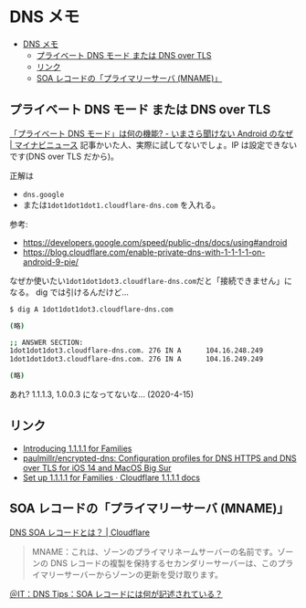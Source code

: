 # DNS メモ

- [DNS メモ](#dns-メモ)
  - [プライベート DNS モード または DNS over TLS](#プライベート-dns-モード-または-dns-over-tls)
  - [リンク](#リンク)
  - [SOA レコードの「プライマリーサーバ (MNAME)」](#soa-レコードのプライマリーサーバ-mname)

## プライベート DNS モード または DNS over TLS

[「プライベート DNS モード」は何の機能? - いまさら聞けない Android のなぜ | マイナビニュース](https://news.mynavi.jp/article/20200411-android_why/)
記事かいた人、実際に試してないでしょ。IP は設定できないです(DNS over TLS だから)。

正解は

- `dns.google`
- または`1dot1dot1dot1.cloudflare-dns.com`
  を入れる。

参考:

- https://developers.google.com/speed/public-dns/docs/using#android
- https://blog.cloudflare.com/enable-private-dns-with-1-1-1-1-on-android-9-pie/

なぜか使いたい`1dot1dot1dot3.cloudflare-dns.com`だと「接続できません」になる。
dig では引けるんだけど...

```sh
$ dig A 1dot1dot1dot3.cloudflare-dns.com

(略)

;; ANSWER SECTION:
1dot1dot1dot3.cloudflare-dns.com. 276 IN A      104.16.248.249
1dot1dot1dot3.cloudflare-dns.com. 276 IN A      104.16.249.249

(略)
```

あれ? 1.1.1.3, 1.0.0.3 になってないな... (2020-4-15)

## リンク

- [Introducing 1.1.1.1 for Families](https://blog.cloudflare.com/introducing-1-1-1-1-for-families/)
- [paulmillr/encrypted-dns: Configuration profiles for DNS HTTPS and DNS over TLS for iOS 14 and MacOS Big Sur](https://github.com/paulmillr/encrypted-dns)
- [Set up 1.1.1.1 for Families · Cloudflare 1.1.1.1 docs](https://developers.cloudflare.com/1.1.1.1/1.1.1.1-for-families)

## SOA レコードの「プライマリーサーバ (MNAME)」

[DNS SOA レコードとは？ | Cloudflare](https://www.cloudflare.com/ja-jp/learning/dns/dns-records/dns-soa-record/)

> MNAME：これは、ゾーンのプライマリネームサーバーの名前です。ゾーンの DNS レコードの複製を保持するセカンダリーサーバーは、このプライマリーサーバーからゾーンの更新を受け取ります。

[＠IT：DNS Tips：SOA レコードには何が記述されている？](https://atmarkit.itmedia.co.jp/fnetwork/dnstips/014.html)
